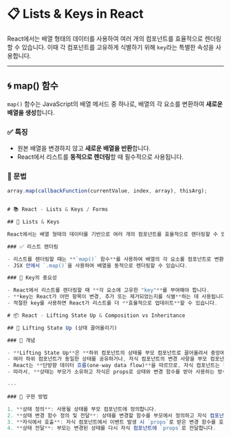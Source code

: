 # 📋 Lists & Keys in React

React에서는 배열 형태의 데이터를 사용하여 여러 개의 컴포넌트를 효율적으로 렌더링할 수 있습니다. 이때 각 컴포넌트를 고유하게 식별하기 위해 `key`라는 특별한 속성을 사용합니다.

---

## 🌀 map() 함수

`map()` 함수는 JavaScript의 배열 메서드 중 하나로, 배열의 각 요소를 변환하여 **새로운 배열을 생성**합니다.

### ✅ 특징

- 원본 배열을 변경하지 않고 **새로운 배열을 반환**합니다.
- React에서 리스트를 **동적으로 렌더링**할 때 필수적으로 사용됩니다.

### 📌 문법

```javascript
array.map(callbackFunction(currentValue, index, array), thisArg);


# 📚 React - Lists & Keys / Forms

## 📝 Lists & Keys

React에서는 배열 형태의 데이터를 기반으로 여러 개의 컴포넌트를 효율적으로 렌더링할 수 있습니다. 예를 들어, 사용자 목록이나 상품 목록을 화면에 표시할 때 리스트를 사용할 수 있습니다.

### ✅ 리스트 렌더링

- 리스트를 렌더링할 때는 **`map()` 함수**를 사용하여 배열의 각 요소를 컴포넌트로 변환합니다.
- JSX 안에서 `.map()`을 사용하여 배열을 동적으로 렌더링할 수 있습니다.

### 🔑 Key의 중요성

- React에서 리스트를 렌더링할 때 **각 요소에 고유한 "key"**를 부여해야 합니다.
- **key는 React가 어떤 항목이 변경, 추가 또는 제거되었는지를 식별**하는 데 사용됩니다.
- 적절한 key를 사용하면 React가 리스트를 더 **효율적으로 업데이트**할 수 있습니다.

# 📦 React - Lifting State Up & Composition vs Inheritance

## 🔼 Lifting State Up (상태 끌어올리기)

### 📌 개념

- **Lifting State Up**은 **하위 컴포넌트의 상태를 부모 컴포넌트로 끌어올려서 중앙에서 관리하는 패턴**입니다.
- 여러 하위 컴포넌트가 동일한 상태를 공유하거나, 자식 컴포넌트의 변경 사항을 부모 컴포넌트에서 처리해야 할 때 유용합니다.
- React는 **단방향 데이터 흐름(one-way data flow)**을 따르므로, 자식 컴포넌트는 직접적으로 부모의 상태를 변경할 수 없습니다.
- 따라서, **상태는 부모가 소유하고 자식은 props로 상태와 변경 함수를 받아 사용하는 방식**으로 구현됩니다.

---

### 🔧 구현 방법

1. **상태 정의**: 사용될 상태를 부모 컴포넌트에 정의합니다.
2. **상태 변경 함수 정의 및 전달**: 상태를 변경할 함수를 부모에서 정의하고 자식 컴포넌트에 `props`로 전달합니다.
3. **자식에서 호출**: 자식 컴포넌트에서 이벤트 발생 시 `props`로 받은 변경 함수를 호출합니다.
4. **상태 전달**: 부모는 변경된 상태를 다시 자식 컴포넌트에 `props`로 전달합니다.



